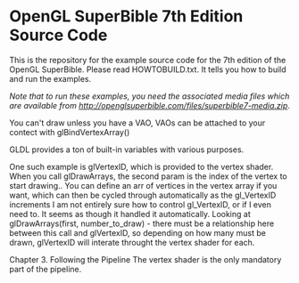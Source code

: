 OpenGL SuperBible 7th Edition Source Code
=========================================

This is the repository for the example source code for the 7th edition of the
OpenGL SuperBible. Please read HOWTOBUILD.txt. It tells you how to build and
run the examples.

*Note that to run these examples, you need the associated media files which
are available from http://openglsuperbible.com/files/superbible7-media.zip*.

You can't draw unless you have a VAO, VAOs can be attached to your contect with glBindVertexArray() 

GLDL provides a ton of built-in variables with various purposes.

One such example is glVertexID, which is provided to the vertex shader. When you call glDrawArrays, the second param
is the index of the vertex to start drawing..
You can define an arr of vertices in the vertex array if you want, which can then be cycled through automatically
as the gl_VertexID increments 
I am not entirely sure how to control gl_VertexID, or if I even need to. It seems as though it handled it automatically. 
Looking at glDrawArrays(first, number_to_draw) - there must be a relationship here between this call and glVertexID, 
so depending on how many must be drawn, glVertexID will interate throught the vertex shader for each. 

Chapter 3. Following the Pipeline
The vertex shader is the only mandatory part of the pipeline. 
